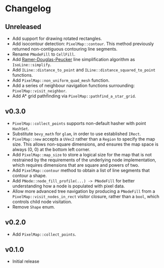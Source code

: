 # Changelog

## Unreleased

* Add support for drawing rotated rectangles.
* Add isocontour detection: `PixelMap::contour`. This method previously returned non-contiguous contouring line
  segments.
* Rename `PNodeFill` to `CellFill`.
* Add [Ramer-Douglas-Peucker](https://en.wikipedia.org/wiki/Ramer%E2%80%93Douglas%E2%80%93Peucker_algorithm) line
  simplification algorithm as `IsoLine::simplify`.
* Add `ILine::distance_to_point` and `ILine::distance_squared_to_point` functions.
* Add `PixelMap::non_uniform_quad_mesh` function.
* Add a series of neighbour navigation functions surrounding: `PixelMap::visit_neighbor`.
* Add A* grid pathfinding via `PixelMap::pathfind_a_star_grid`.

## v0.3.0

* `PixelMap::collect_points` supports non-default hasher with point `HashSet`.
* Substitute `bevy_math` for `glam`, in order to use established `IRect`.
* `PixelMap::new` accepts a `UVec2` rather than a `Region` to specify the map size. This allows non-square
  dimensions, and ensures the map space is always (0, 0) at the bottom left corner.
* Add `PixelMap::map_size` to store a logical size for the map that is not restrained by the requirements
  of the underlying node implementation, which requires dimensions that are square and powers of two.
* Add `PixelMap::contour` method to obtain a list of line segments that contour a shape.
* Add `PNode::node_fill_profile(...) -> PNodeFill` for better understanding how a node is populated
  with pixel data.
* Allow more advanced tree navigation by producing a `PNodeFill` from a `PixelMap::visit_nodes_in_rect`
  visitor closure, rather than a `bool`, which controls child node visitation.
* Remove `Shape` enum.

## v0.2.0

* Add `PixelMap::collect_points`.

## v0.1.0

* Initial release
